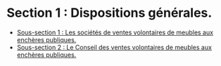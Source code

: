 # Section 1 : Dispositions générales.

- [Sous-section 1 : Les sociétés de ventes volontaires de meubles aux enchères publiques.](sous-section-1)
- [Sous-section 2 : Le Conseil des ventes volontaires de meubles aux enchères publiques.](sous-section-2)
